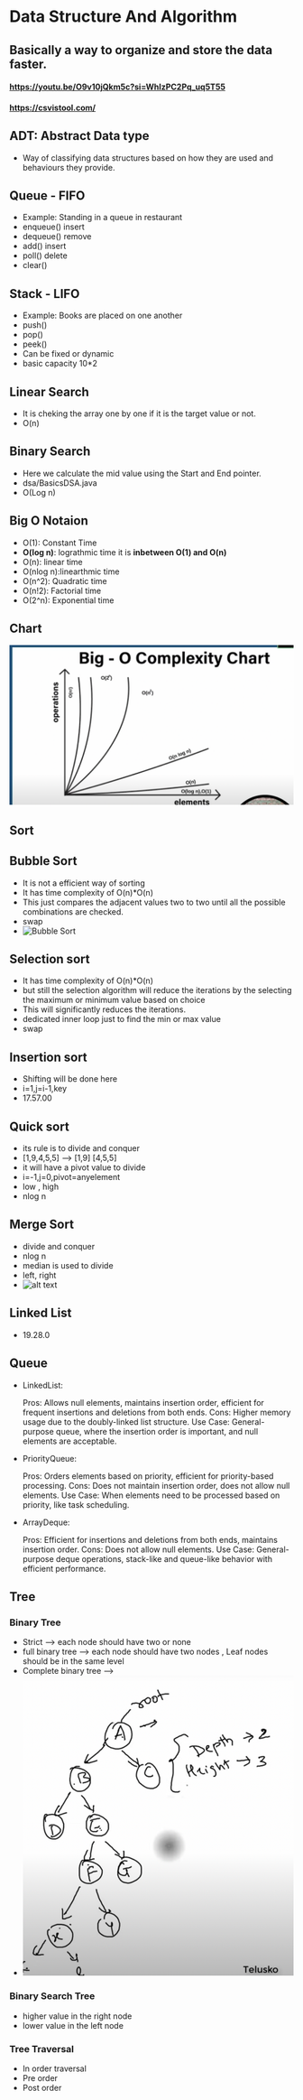 # Data Structure And Algorithm

## Basically a way to organize and store the data faster.

#### https://youtu.be/O9v10jQkm5c?si=WhIzPC2Pq_uq5T55

#### https://csvistool.com/

## ADT: Abstract Data type
- Way of classifying data structures based on how they are used and behaviours they provide.

## Queue - FIFO
- Example: Standing in a queue in restaurant
- enqueue() insert
- dequeue() remove
- add() insert
- poll() delete
- clear()

## Stack - LIFO
- Example: Books are placed on one another
- push()
- pop()
- peek()
- Can be fixed or dynamic
- basic capacity 10*2

## Linear Search
- It is cheking the array one by one if it is the target value or not.
- O(n)

## Binary Search
- Here we calculate the mid value using the Start and End pointer.
- dsa/BasicsDSA.java
- O(Log n)

## Big O Notaion
- O(1): Constant Time
- **O(log n)**: lograthmic time it is **inbetween O(1) and O(n)**
- O(n): linear time
- O(nlog n):linearthmic time
- O(n^2): Quadratic time
- O(n!2): Factorial time
- O(2^n): Exponential time

## Chart 
![Chart](images/BIGO.png)

## Sort

## Bubble Sort
- It is not a efficient way of sorting 
- It has time complexity of O(n)*O(n)
- This just compares the adjacent values two to two until all the possible combinations are checked.
- swap
- ![Bubble Sort](images/bubblesort.png)

## Selection sort
- It has time complexity of O(n)*O(n)
- but still the selection algorithm will reduce the iterations by the selecting the maximum or minimum value based on choice
- This will significantly reduces the iterations.
- dedicated inner loop just to find the min or max value
- swap

## Insertion sort
- Shifting will be done here 
- i=1,j=i-1,key
- 17.57.00

## Quick sort 
- its rule is to divide and conquer 
- [1,9,4,5,5] --> [1,9] [4,5,5]
- it will have a pivot value to divide
- i=-1,j=0,pivot=anyelement 
- low , high
- nlog n

## Merge Sort
- divide and conquer
- nlog n
- median is used to divide
- left, right
- ![alt text](mergeSort.png)

## Linked List
- 19.28.0


## Queue
- LinkedList:

    Pros: Allows null elements, maintains insertion order, efficient for frequent insertions and deletions from both ends.
    Cons: Higher memory usage due to the doubly-linked list structure.
    Use Case: General-purpose queue, where the insertion order is important, and null elements are acceptable.

- PriorityQueue:

    Pros: Orders elements based on priority, efficient for priority-based processing.
    Cons: Does not maintain insertion order, does not allow null elements.
    Use Case: When elements need to be processed based on priority, like task scheduling.

- ArrayDeque:

    Pros: Efficient for insertions and deletions from both ends, maintains insertion order.
    Cons: Does not allow null elements.
    Use Case: General-purpose deque operations, stack-like and queue-like behavior with efficient performance.


## Tree
### Binary Tree 
- Strict --> each node should have two or none
- full binary tree -->  each node should have two nodes , Leaf nodes should be in the same level
- Complete binary tree --> 
- ![alt text](images/bTree.png)

### Binary Search Tree
- higher value in the right node
- lower value in the left node

### Tree Traversal 
- In order traversal
- Pre order 
- Post order